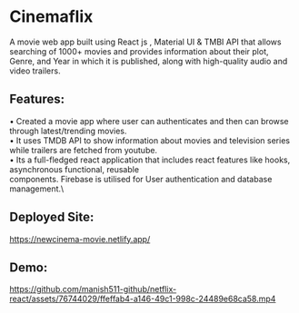 # Cinemaflix
A movie web app built using React js , Material UI & TMBI API that allows searching of 1000+ movies and provides information about their plot, Genre, and Year in which it is published, along with high-quality audio and video trailers.

## Features:

• Created a movie app where user can authenticates and then can browse through latest/trending movies.\
• It uses TMDB API to show information about movies and television series while trailers are fetched from youtube.\
• Its a full-fledged react application that includes react features like hooks, asynchronous functional, reusable\
   components. Firebase is utilised for User authentication and database management.\
## Deployed Site:
https://newcinema-movie.netlify.app/

## Demo:

https://github.com/manish511-github/netflix-react/assets/76744029/ffeffab4-a146-49c1-998c-24489e68ca58.mp4

